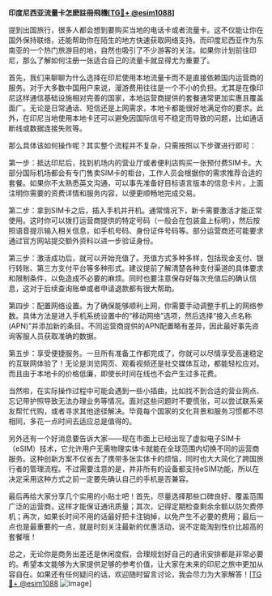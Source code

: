 **印度尼西亚流量卡怎麽註冊飛機[[TG💪+ @esim1088](https://t.me/s/esim1088)]**

提到出国旅行，很多人都会想到要购买当地的电话卡或者流量卡。这不仅能让你在国外保持联络，还能帮助你在陌生的地方快速获取网络支持。而印度尼西亚作为东南亚的一个热门旅游目的地，自然也吸引了不少游客的关注。如果你计划前往印尼，那么了解如何注册一张适合自己的流量卡就显得尤为重要了。

首先，我们来聊聊为什么选择在印尼使用本地流量卡而不是直接依赖国内运营商的服务。对于大多数中国用户来说，漫游费用往往是一个不小的负担。尤其是在像印尼这样通信基础设施相对完善的国家，本地运营商提供的套餐通常更加实惠且覆盖面广。无论是日常通话、短信还是上网需求，本地卡都能很好地满足你的要求。此外，在印尼当地使用本地卡还可以避免因国际信号不稳定而导致的问题，比如通话断线或数据连接失败等。

那么具体该如何操作呢？其实整个流程并不复杂，只需按照以下步骤进行即可：

第一步：抵达印尼后，找到机场内的营业厅或者便利店购买一张预付费SIM卡。大部分国际机场都会有专门售卖SIM卡的柜台，工作人员会根据你的需求推荐合适的套餐。如果你不太熟悉英文沟通，可以事先准备好目标语言版本的信息卡片，上面注明你需要的资费详情和服务内容，以便更顺畅地完成交易。

第二步：拿到SIM卡之后，插入手机并开机。通常情况下，新卡需要激活才能正常使用。这时你可以拨打运营商提供的特定号码（一般会在包装盒上标明），然后按照语音提示输入相关信息，如手机号码、身份证件号码等。部分运营商还可能要求通过官方网站提交额外资料以进一步验证身份。

第三步：激活成功后，就可以开始充值了。充值方式多种多样，包括现金支付、银行转账、第三方支付平台等多种形式。建议提前了解清楚各种支付渠道的具体要求和限制条件，以免造成不必要的麻烦。同时也要注意保存好每次充值后的确认信息，这对于后续查询账单或者申请退款都有很大帮助。

第四步：配置网络设置。为了确保能够顺利上网，你需要手动调整手机上的网络参数。具体方法是进入手机系统设置中的“移动网络”选项，然后选择“接入点名称(APN)”并添加新的条目。不同运营商提供的APN配置略有差异，因此最好事先咨询客服人员获取准确的数据。

第五步：享受便捷服务。一旦所有准备工作都完成了，你就可以尽情享受高速稳定的互联网体验了！无论是浏览网页、观看视频还是社交媒体互动，都能轻松应对。而且由于本地卡的价格低廉，即使长时间在线也不会产生过多花费。

当然啦，在实际操作过程中可能会遇到一些小插曲，比如找不到合适的营业网点、忘记带护照导致无法办理业务等情况。面对这些问题时不要慌张，可以尝试联系亲友帮忙代购，或者寻求其他途径解决。毕竟每个国家的文化背景和服务习惯都不尽相同，多花一点时间去适应总是值得的。

另外还有一个好消息要告诉大家——现在市面上已经出现了虚拟电子SIM卡（eSIM）技术，它允许用户无需物理实体卡就能在全球范围内切换不同的运营商服务。这种创新方案不仅省去了携带多张实体卡的烦恼，同时也大大简化了跨国旅行者的管理流程。不过需要注意的是，并非所有的设备都支持eSIM功能，所以在决定采用这种方式之前一定要先确认自己的手机是否兼容。

最后再给大家分享几个实用的小贴士吧！首先，尽量选择那些口碑良好、覆盖范围广泛的运营商，这样才能保证通讯质量；其次，记得定期检查剩余余额以防欠费停机；再次，如果长时间不用的话最好把卡注销掉，以免产生不必要的费用；最后一点也是最重要的一点，就是时刻关注最新的优惠活动，说不定能淘到性价比超高的套餐哦！

总之，无论你是商务出差还是休闲度假，合理规划好自己的通讯安排都是非常必要的。希望本文能够为大家提供足够的参考价值，让大家在未来的印尼之旅中更加从容自在。如果还有任何疑问的话，欢迎随时留言讨论，我会尽力为大家解答！[[TG💪+ @esim1088](https://t.me/s/esim1088) ![Image](https://i.postimg.cc/4NQfJmqS/Snipaste-2025-05-13-00-14-12.png)]